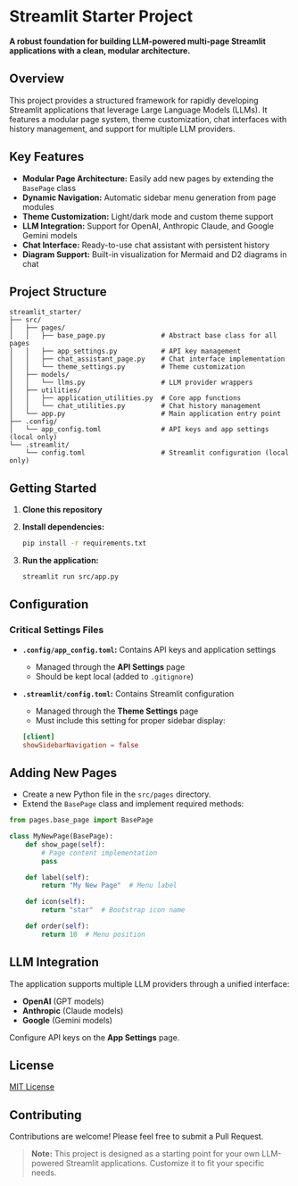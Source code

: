# Streamlit Starter Project

**A robust foundation for building LLM-powered multi-page Streamlit applications with a clean, modular architecture.**

## Overview

This project provides a structured framework for rapidly developing Streamlit applications that leverage Large Language Models (LLMs). It features a modular page system, theme customization, chat interfaces with history management, and support for multiple LLM providers.

## Key Features

- **Modular Page Architecture:** Easily add new pages by extending the `BasePage` class
- **Dynamic Navigation:** Automatic sidebar menu generation from page modules
- **Theme Customization:** Light/dark mode and custom theme support
- **LLM Integration:** Support for OpenAI, Anthropic Claude, and Google Gemini models
- **Chat Interface:** Ready-to-use chat assistant with persistent history
- **Diagram Support:** Built-in visualization for Mermaid and D2 diagrams in chat

## Project Structure

```
streamlit_starter/
├── src/
│   ├── pages/
│   │   ├── base_page.py              # Abstract base class for all pages
│   │   ├── app_settings.py           # API key management
│   │   ├── chat_assistant_page.py    # Chat interface implementation
│   │   └── theme_settings.py         # Theme customization
│   ├── models/
│   │   └── llms.py                   # LLM provider wrappers
│   ├── utilities/
│   │   ├── application_utilities.py  # Core app functions
│   │   └── chat_utilities.py         # Chat history management
│   └── app.py                        # Main application entry point
├── .config/
│   └── app_config.toml               # API keys and app settings (local only)
└── .streamlit/
    └── config.toml                   # Streamlit configuration (local only)
```

## Getting Started

1. **Clone this repository**

2. **Install dependencies:**
   ```bash
   pip install -r requirements.txt
   ```

3. **Run the application:**
   ```bash
   streamlit run src/app.py
   ```

## Configuration

### Critical Settings Files

- **`.config/app_config.toml`:** Contains API keys and application settings
  - Managed through the **API Settings** page
  - Should be kept local (added to `.gitignore`)

- **`.streamlit/config.toml`:** Contains Streamlit configuration
  - Managed through the **Theme Settings** page
  - Must include this setting for proper sidebar display:

  ```toml
  [client]
  showSidebarNavigation = false
  ```

## Adding New Pages

- Create a new Python file in the `src/pages` directory.
- Extend the `BasePage` class and implement required methods:

```python
from pages.base_page import BasePage

class MyNewPage(BasePage):
    def show_page(self):
        # Page content implementation
        pass

    def label(self):
        return "My New Page"  # Menu label

    def icon(self):
        return "star"  # Bootstrap icon name

    def order(self):
        return 10  # Menu position
```

## LLM Integration

The application supports multiple LLM providers through a unified interface:

- **OpenAI** (GPT models)
- **Anthropic** (Claude models)
- **Google** (Gemini models)

Configure API keys on the **App Settings** page.

## License

[MIT License](LICENSE)

## Contributing

Contributions are welcome! Please feel free to submit a Pull Request.

> **Note:** This project is designed as a starting point for your own LLM-powered Streamlit applications. Customize it to fit your specific needs.

